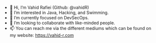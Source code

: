 - 👋 Hi, I’m Vahid Rafiei (Github: @vahidR)
- 👀 I’m interested in Java, Hacking, and Swimming.
- 🌱 I’m currently focused on DevSecOps.
- 💞️ I’m looking to collaborate with like-minded people.
- 📫 You can reach me via the different mediums which can be found on my website: https://vahid-r.com

<!---
vahidR/vahidR is a ✨ special ✨ repository because its `README.md` (this file) appears on your GitHub profile.
You can click the Preview link to take a look at your changes.
--->
